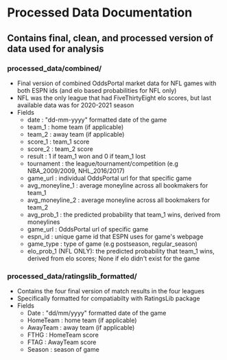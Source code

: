 # Processed Data Documentation

## Contains final, clean, and processed version of data used for analysis

### processed_data/combined/
- Final version of combined OddsPortal market data for NFL games with both ESPN ids (and elo based probabilities for NFL only)
- NFL was the only league that had FiveThirtyEight elo scores, but last available data was for 2020-2021 season
- Fields
    - date : "dd-mm-yyyy" formatted date of the game
    - team_1 : home team (if applicable)
    - team_2 : away team (if applicable)
    - score_1 : team_1 score
    - score_2 : team_2 score
    - result : 1 if team_1 won and 0 if team_1 lost
    - tournament : the league/tournament/competition (e.g NBA_2009/2009, NHL_2016/2017) 
    - game_url : individual OddsPortal url for that specific game
    - avg_moneyline_1 : average moneyline across all bookmakers for team_1
    - avg_moneyline_2 : average moneyline across all bookmakers for team_2
    - avg_prob_1 : the predicted probability that team_1 wins, derived from moneylines
    - game_url : OddsPortal url of specific game
    - espn_id : unique game id that ESPN uses for game's webpage
    - game_type : type of game (e.g postseason, regular_season)
    - elo_prob_1 (NFL ONLY): the predicted probability that team_1 wins, derived from elo scores; None if elo didn't exist for the game

### processed_data/ratingslib_formatted/
- Contains the four final version of match results in the four leagues
- Specifically formatted for compatiabilty with RatingsLib package
- Fields
    - Date : "dd/mm/yyyy" formatted date of the game
    - HomeTeam : home team (if applicable)
    - AwayTeam : away team (if applicable)
    - FTHG : HomeTeam score
    - FTAG : AwayTeam score
    - Season : season of game